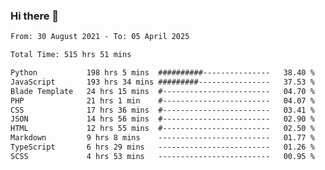 ### Hi there 👋

<!--
**dominoto/dominoto** is a ✨ _special_ ✨ repository because its `README.md` (this file) appears on your GitHub profile.

Here are some ideas to get you started:

- 🔭 I’m currently working on ...
- 🌱 I’m currently learning ...
- 👯 I’m looking to collaborate on ...
- 🤔 I’m looking for help with ...
- 💬 Ask me about ...
- 📫 How to reach me: ...
- 😄 Pronouns: ...
- ⚡ Fun fact: ...
-->
<!--START_SECTION:waka-->

```txt
From: 30 August 2021 - To: 05 April 2025

Total Time: 515 hrs 51 mins

Python           198 hrs 5 mins  ##########---------------   38.40 %
JavaScript       193 hrs 34 mins #########----------------   37.53 %
Blade Template   24 hrs 15 mins  #------------------------   04.70 %
PHP              21 hrs 1 min    #------------------------   04.07 %
CSS              17 hrs 36 mins  #------------------------   03.41 %
JSON             14 hrs 56 mins  #------------------------   02.90 %
HTML             12 hrs 55 mins  #------------------------   02.50 %
Markdown         9 hrs 8 mins    -------------------------   01.77 %
TypeScript       6 hrs 29 mins   -------------------------   01.26 %
SCSS             4 hrs 53 mins   -------------------------   00.95 %
```

<!--END_SECTION:waka-->
